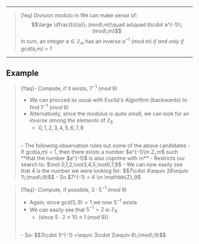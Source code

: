 ___
> [!eq] Division modulo m 
> We can make sense of:
> $$\large \dfrac{b}{a}\; (mod\;m)\quad as\quad b\cdot a^{-1}\; (mod\;m)$$
> In turn, an integer $a \in \mathbb{Z}_m$ has an inverse $a^{-1}\; (mod\;m)$ *if and only if gcd(a,m) = 1*

___
## Example
> [!faq]- Compute, if it exists, $7^{-1}\;(mod\;9)$
> - We can procced as usual with Euclid's Algorithm (backwards) to find $7^{-1}\;(mod\;9)$
> - Alternatively, since the *modulus is quite small,* we can look for an *inverse among the elements* of $\mathbb{Z}_9$
> 	- $0,1,2,3,4,5,6,7,8$
> <br>
> - The following observation rules out some of the above candidates
> - If gcd(a,m) = 1, then there exists a number $a^{-1}\in Z_m$ such **that the number $a^{-1}$ is also coprime with m**
> - Restricts our search to: $\not 0,1,2,\not3,4,5,\not6,7,8$
> - We can now easily see that 4 is the number we were looking for:
> $$7\cdot 4\equiv 28\equiv 1\;(mod\;9)$$
> - So $7^{-1} = 4 \in \mathbb{Z}_9$

>[!faq]- Compute, if possible, $3\cdot5^{-1}\;(mod\;9)$
>- Again, since $gcd(5,9) = 1$ we now $5^{-1}$ exists
>- We can easily see that $5^{-1} = 2$ in $\mathbb{Z}_9$ 
>	- (since $5\cdot 2 \equiv 10\equiv1\;(mod\;9)$)
><br>
>- So:
>$$3\cdot 5^{-1} =\equiv 3\cdot 2\equiv 6\;(mod\;9)$$